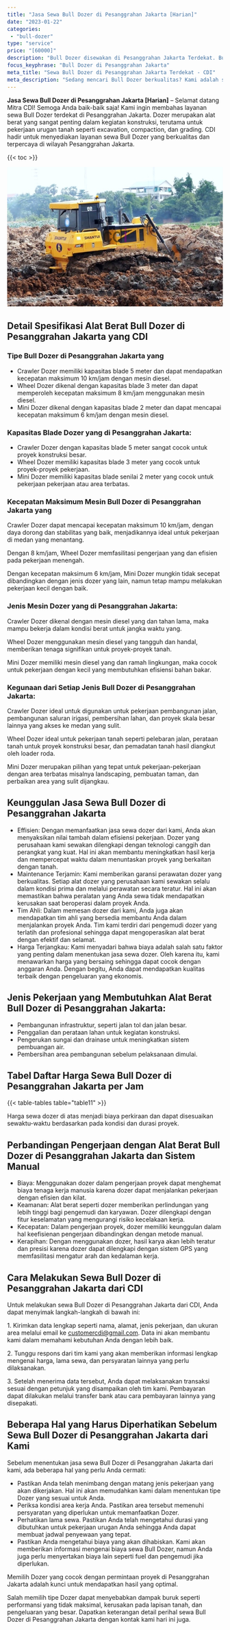 ```yaml
---
title: "Jasa Sewa Bull Dozer di Pesanggrahan Jakarta [Harian]"
date: "2023-01-22"
categories:
 - "bull-dozer"
type: "service"
price: "[60000]"
description: "Bull Dozer disewakan di Pesanggrahan Jakarta Terdekat. Bull Dozer ini menjadi solusi utama dalam proyek pembangunan sebagai peralatan konstruksi handal dan andal. Segera konsultasikan kebutuhan Anda."
focus_keyphrase: "Bull Dozer di Pesanggrahan Jakarta"
meta_title: "Sewa Bull Dozer di Pesanggrahan Jakarta Terdekat - CDI"
meta_description: "Sedang mencari Bull Dozer berkualitas? Kami adalah solusi tepat dengan solusi optimal. Dapatkan penawaran sekarang."
---
```


**Jasa Sewa Bull Dozer di Pesanggrahan Jakarta [Harian]** – Selamat datang Mitra CDI! Semoga Anda baik-baik saja! Kami ingin membahas layanan sewa Bull Dozer terdekat di Pesanggrahan Jakarta. Dozer merupakan alat berat yang sangat penting dalam kegiatan konstruksi, terutama untuk pekerjaan urugan tanah seperti excavation, compaction, dan grading. CDI hadir untuk menyediakan layanan sewa Bull Dozer yang berkualitas dan terpercaya di wilayah Pesanggrahan Jakarta.

{{< toc >}}

![Jasa Sewa Bull Dozer di Pesanggrahan Jakarta [Harian]](/images/bull-dozer/bull-dozer-08.jpg)

## Detail Spesifikasi Alat Berat Bull Dozer di Pesanggrahan Jakarta yang CDI

### Tipe Bull Dozer di Pesanggrahan Jakarta yang

*   Crawler Dozer memiliki kapasitas blade 5 meter dan dapat mendapatkan kecepatan maksimum 10 km/jam dengan mesin diesel.
*   Wheel Dozer dikenal dengan kapasitas blade 3 meter dan dapat memperoleh kecepatan maksimum 8 km/jam menggunakan mesin diesel.
*   Mini Dozer dikenal dengan kapasitas blade 2 meter dan dapat mencapai kecepatan maksimum 6 km/jam dengan mesin diesel.

### Kapasitas Blade Dozer yang di Pesanggrahan Jakarta:

*   Crawler Dozer dengan kapasitas blade 5 meter sangat cocok untuk proyek konstruksi besar.
*   Wheel Dozer memiliki kapasitas blade 3 meter yang cocok untuk proyek-proyek pekerjaan.
*   Mini Dozer memiliki kapasitas blade senilai 2 meter yang cocok untuk pekerjaan pekerjaan atau area terbatas.

### Kecepatan Maksimum Mesin Bull Dozer di Pesanggrahan Jakarta yang

Crawler Dozer dapat mencapai kecepatan maksimum 10 km/jam, dengan daya dorong dan stabilitas yang baik, menjadikannya ideal untuk pekerjaan di medan yang menantang.

Dengan 8 km/jam, Wheel Dozer memfasilitasi pengerjaan yang dan efisien pada pekerjaan menengah.

Dengan kecepatan maksimum 6 km/jam, Mini Dozer mungkin tidak secepat dibandingkan dengan jenis dozer yang lain, namun tetap mampu melakukan pekerjaan kecil dengan baik.

### Jenis Mesin Dozer yang di Pesanggrahan Jakarta:

Crawler Dozer dikenal dengan mesin diesel yang dan tahan lama, maka mampu bekerja dalam kondisi berat untuk jangka waktu yang.

Wheel Dozer menggunakan mesin diesel yang tangguh dan handal, memberikan tenaga signifikan untuk proyek-proyek tanah.

Mini Dozer memiliki mesin diesel yang dan ramah lingkungan, maka cocok untuk pekerjaan dengan kecil yang membutuhkan efisiensi bahan bakar.

### Kegunaan dari Setiap Jenis Bull Dozer di Pesanggrahan Jakarta:

Crawler Dozer ideal untuk digunakan untuk pekerjaan pembangunan jalan, pembangunan saluran irigasi, pembersihan lahan, dan proyek skala besar lainnya yang akses ke medan yang sulit.

Wheel Dozer ideal untuk pekerjaan tanah seperti pelebaran jalan, perataan tanah untuk proyek konstruksi besar, dan pemadatan tanah hasil diangkut oleh loader roda.

Mini Dozer merupakan pilihan yang tepat untuk pekerjaan-pekerjaan dengan area terbatas misalnya landscaping, pembuatan taman, dan perbaikan area yang sulit dijangkau.

## Keunggulan Jasa Sewa Bull Dozer di Pesanggrahan Jakarta

*   Effisien: Dengan memanfaatkan jasa sewa dozer dari kami, Anda akan menyaksikan nilai tambah dalam efisiensi pekerjaan. Dozer yang perusahaan kami sewakan dilengkapi dengan teknologi canggih dan perangkat yang kuat. Hal ini akan membantu meningkatkan hasil kerja dan mempercepat waktu dalam menuntaskan proyek yang berkaitan dengan tanah.
*   Maintenance Terjamin: Kami memberikan garansi perawatan dozer yang berkualitas. Setiap alat dozer yang perusahaan kami sewakan selalu dalam kondisi prima dan melalui perawatan secara teratur. Hal ini akan memastikan bahwa peralatan yang Anda sewa tidak mendapatkan kerusakan saat beroperasi dalam proyek Anda.
*   Tim Ahli: Dalam memesan dozer dari kami, Anda juga akan mendapatkan tim ahli yang bersedia membantu Anda dalam menjalankan proyek Anda. Tim kami terdiri dari pengemudi dozer yang terlatih dan profesional sehingga dapat mengoperasikan alat berat dengan efektif dan selamat.
*   Harga Terjangkau: Kami menyadari bahwa biaya adalah salah satu faktor yang penting dalam menentukan jasa sewa dozer. Oleh karena itu, kami menawarkan harga yang bersaing sehingga dapat cocok dengan anggaran Anda. Dengan begitu, Anda dapat mendapatkan kualitas terbaik dengan pengeluaran yang ekonomis.

## Jenis Pekerjaan yang Membutuhkan Alat Berat Bull Dozer di Pesanggrahan Jakarta:

*   Pembangunan infrastruktur, seperti jalan tol dan jalan besar.
*   Penggalian dan perataan lahan untuk kegiatan konstruksi.
*   Pengerukan sungai dan drainase untuk meningkatkan sistem pembuangan air.
*   Pembersihan area pembangunan sebelum pelaksanaan dimulai.

## Tabel Daftar Harga Sewa Bull Dozer di Pesanggrahan Jakarta per Jam

{{< table-tables table="table11" >}}

Harga sewa dozer di atas menjadi biaya perkiraan dan dapat disesuaikan sewaktu-waktu berdasarkan pada kondisi dan durasi proyek.

## Perbandingan Pengerjaan dengan Alat Berat Bull Dozer di Pesanggrahan Jakarta dan Sistem Manual

*   Biaya: Menggunakan dozer dalam pengerjaan proyek dapat menghemat biaya tenaga kerja manusia karena dozer dapat menjalankan pekerjaan dengan efisien dan kilat.
*   Keamanan: Alat berat seperti dozer memberikan perlindungan yang lebih tinggi bagi pengemudi dan karyawan. Dozer dilengkapi dengan fitur keselamatan yang mengurangi risiko kecelakaan kerja.
*   Kecepatan: Dalam pengerjaan proyek, dozer memiliki keunggulan dalam hal keefisienan pengerjaan dibandingkan dengan metode manual.
*   Kerapihan: Dengan menggunakan dozer, hasil karya akan lebih teratur dan presisi karena dozer dapat dilengkapi dengan sistem GPS yang memfasilitasi mengatur arah dan kedalaman kerja.

## Cara Melakukan Sewa Bull Dozer di Pesanggrahan Jakarta dari CDI

Untuk melakukan sewa Bull Dozer di Pesanggrahan Jakarta dari CDI, Anda dapat menyimak langkah-langkah di bawah ini:

1\.  Kirimkan data lengkap seperti nama, alamat, jenis pekerjaan, dan ukuran area melalui email ke customercdi@gmail.com. Data ini akan membantu kami dalam memahami kebutuhan Anda dengan lebih baik.

2\.  Tunggu respons dari tim kami yang akan memberikan informasi lengkap mengenai harga, lama sewa, dan persyaratan lainnya yang perlu dilaksanakan.

3\.  Setelah menerima data tersebut, Anda dapat melaksanakan transaksi sesuai dengan petunjuk yang disampaikan oleh tim kami. Pembayaran dapat dilakukan melalui transfer bank atau cara pembayaran lainnya yang disepakati.

## Beberapa Hal yang Harus Diperhatikan Sebelum Sewa Bull Dozer di Pesanggrahan Jakarta dari Kami

Sebelum menentukan jasa sewa Bull Dozer di Pesanggrahan Jakarta dari kami, ada beberapa hal yang perlu Anda cermati:

*   Pastikan Anda telah menimbang dengan matang jenis pekerjaan yang akan dikerjakan. Hal ini akan memudahkan kami dalam menentukan tipe Dozer yang sesuai untuk Anda.
*   Periksa kondisi area kerja Anda. Pastikan area tersebut memenuhi persyaratan yang diperlukan untuk memanfaatkan Dozer.
*   Perhatikan lama sewa. Pastikan Anda telah mengetahui durasi yang dibutuhkan untuk pekerjaan urugan Anda sehingga Anda dapat membuat jadwal penyewaan yang tepat.
*   Pastikan Anda mengetahui biaya yang akan dihabiskan. Kami akan memberikan informasi mengenai biaya sewa Bull Dozer, namun Anda juga perlu menyertakan biaya lain seperti fuel dan pengemudi jika diperlukan.

Memilih Dozer yang cocok dengan permintaan proyek di Pesanggrahan Jakarta adalah kunci untuk mendapatkan hasil yang optimal.

Salah memilih tipe Dozer dapat menyebabkan dampak buruk seperti performansi yang tidak maksimal, kerusakan pada lapisan tanah, dan pengeluaran yang besar. Dapatkan keterangan detail perihal sewa Bull Dozer di Pesanggrahan Jakarta dengan kontak kami hari ini juga.
